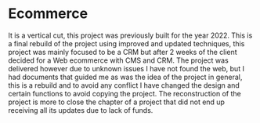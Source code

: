 # Ecommerce
It is a vertical cut, this project was previously built for the year 2022. This is a final rebuild of the project using improved and updated techniques, this project was mainly focused to be a CRM but after 2 weeks of the client decided for a Web ecommerce with CMS and CRM. The project was delivered however due to unknown issues I have not found the web, but I had documents that guided me as was the idea of the project in general, this is a rebuild and to avoid any conflict I have changed the design and certain functions to avoid copying the project. The reconstruction of the project is more to close the chapter of a project that did not end up receiving all its updates due to lack of funds.
